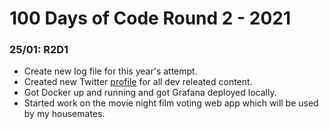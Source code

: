 # 100 Days of Code Round 2 - 2021 

### 25/01: R2D1 

- Create new log file for this year's attempt. 
- Created new Twitter [profile](https://twitter.com/elliotdev_) for all dev releated content.
- Got Docker up and running and got Grafana deployed locally.
- Started work on the movie night film voting web app which will be used by my housemates. 
